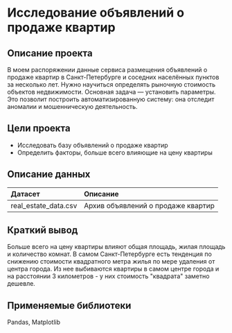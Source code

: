 # Исследование объявлений о продаже квартир

## Описание проекта

В моем распоряжении данные сервиса размещения объявлений о продаже квартир в Санкт-Петербурге и соседних населённых пунктов за несколько лет. Нужно научиться определять рыночную стоимость объектов недвижимости. Основная задача — установить параметры. Это позволит построить автоматизированную систему: она отследит аномалии и мошенническую деятельность.

## Цели проекта

- Исследовать базу объявлений о продаже квартир
- Определить факторы, больше всего влияющие на цену квартиры

## Описание данных

| Датасет | Описание | 
| :---------------------- | :---------------------- | 
| real_estate_data.csv | Архив объявлений о продаже квартир | 

## Краткий вывод

Больше всего на цену квартиры влияют общая площадь, жилая площадь и количество комнат.
В самом Санкт-Петербурге есть тенденция по снижению стоимости квадратного метра жилья по мере удаления от центра города. Из нее выбиваются квартиры в самом центре города и на расстоянии 3 километров - у них стоимость "квадрата" заметно дешевле.

## Применяемые библиотеки

Pandas, Matplotlib